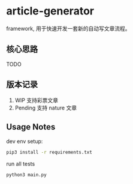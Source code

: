 # article-generator

framework, 用于快速开发一套新的自动写文章流程。

## 核心思路

TODO


## 版本记录

1. WIP 支持彩票文章
2. Pending 支持 nature 文章


## Usage Notes

dev env setup:

```bash
pip3 install -r requirements.txt
```

run all tests
```bash
python3 main.py
```
